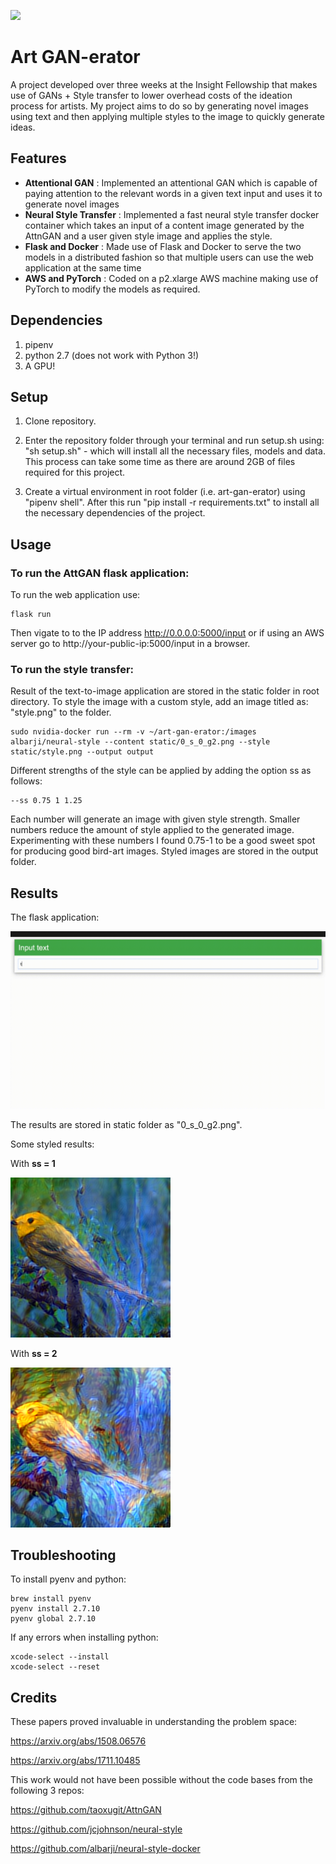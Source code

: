 ![](https://i.imgur.com/43kusrF.png)

# Art GAN-erator
A project developed over three weeks at the Insight Fellowship that makes use of GANs + Style transfer to lower overhead costs of the ideation process for artists. My project aims to do so by generating novel images using text and then applying multiple styles to the image to quickly generate ideas.

## Features
- **Attentional GAN** : Implemented an attentional GAN which is capable of paying attention to the relevant words in a given text input and uses it to generate novel images
- **Neural Style Transfer** : Implemented a fast neural style transfer docker container which takes an input of a content image generated by the AttnGAN and a user given style image and applies the style. 
- **Flask and Docker** : Made use of Flask and Docker to serve the two models in a distributed fashion so that multiple users can use the web application at the same time
- **AWS and PyTorch** : Coded on a p2.xlarge AWS machine making use of PyTorch to modify the models as required.

## Dependencies
1. pipenv
2. python 2.7 (does not work with Python 3!)
3. A GPU!


## Setup
1. Clone repository.

2. Enter the repository folder through your terminal and run setup.sh using: "sh setup.sh" - which will install all the necessary files, models and data. This process can take some time as there are around 2GB of files required for this project.

3. Create a virtual environment in root folder (i.e. art-gan-erator) using "pipenv shell". After this run "pip install -r requirements.txt" to install all the necessary dependencies of the project. 

## Usage

### To run the AttGAN flask application:

To run the web application use:

    flask run
    
Then vigate to to the IP address http://0.0.0.0:5000/input or if using an AWS server go to http://your-public-ip:5000/input in a browser.

### To run the style transfer:

Result of the text-to-image application are stored in the static folder in root directory. To style the image with a custom style, add an image titled as: "style.png" to the folder.

    sudo nvidia-docker run --rm -v ~/art-gan-erator:/images albarji/neural-style --content static/0_s_0_g2.png --style static/style.png --output output

Different strengths of the style can be applied by adding the option ss as follows:

    --ss 0.75 1 1.25
    
Each number will generate an image with given style strength. Smaller numbers reduce the amount of style applied to the generated image. Experimenting with these numbers I found 0.75-1 to be a good sweet spot for producing good bird-art images. Styled images are stored in the output folder.

## Results

The flask application:

![](GAN-gif-video.gif)

The results are stored in static folder as "0_s_0_g2.png".

Some styled results:

With **ss = 1**

![](sw1.png)

With **ss = 2**

![](sw2.png)

## Troubleshooting
To install pyenv and python: 
     
    brew install pyenv
    pyenv install 2.7.10
    pyenv global 2.7.10

If any errors when installing python: 

    xcode-select --install
    xcode-select --reset

## Credits
These papers proved invaluable in understanding the problem space:

https://arxiv.org/abs/1508.06576

https://arxiv.org/abs/1711.10485

This work would not have been possible without the code bases from the following 3 repos:

https://github.com/taoxugit/AttnGAN

https://github.com/jcjohnson/neural-style

https://github.com/albarji/neural-style-docker

